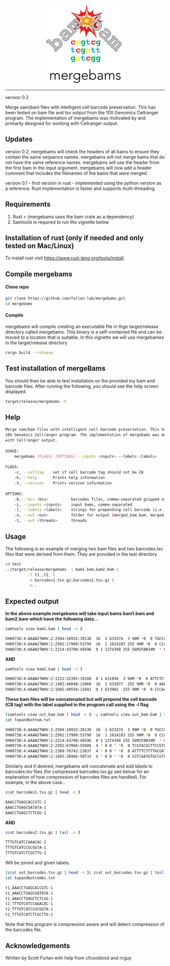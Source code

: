<p align="center"><img src="mergebams.png" alt="" width="250"></a></p>
<hr>

version 0.2

Merge sam/bam files with intelligent cell barcode preservation.  This has been tested on bam file and tsv output from the 10X Genomics Cellranger program.  The implementation of mergebams was motivated by and primarily designed for working with Cellranger output.

## Updates

version 0.2, mergebams will check the headers of all bams to ensure they contain the same sequence names.  mergebams will not merge bams that do not have the same reference names.  mergebams will use the header from the first bam in the input argument. mergebams will now add a header comment that includes the filenames of the bams that were merged.

version 0.1 - first version in rust - implemented using the python version as a reference. Rust implementation is faster and supports multi-threading.

## Requirements

1. Rust >  (mergebams uses the bam crate as a dependency)
2. Samtools is required to run the vignette below

## Installation of rust (only if needed and only tested on Mac/Linux)

To install rust visit https://www.rust-lang.org/tools/install.


## Compile mergebams

#### Clone repo 

```bash
git clone https://github.com/furlan-lab/mergebams.git
cd mergebams
```

#### Compile

mergebams will compile creating an executable file in thge target/release directory called mergebams.  This binary is a self-contained file and can be moved to a location that is suitable.  In this vignette we will use mergebames in the target/release directory

```bash
cargo build --release
```

## Test installation of mergeBams

You should then be able to test installation on the provided toy bam and barcode files.  After running the following, you should see the help screen displayed.

```bash
target/release/mergebams -h
```

## Help

```bash
Merge sam/bam files with intelligent cell barcode preservation. This has been tested on bam file and tsv output from the
10X Genomics Cellranger program. The implementation of mergebams was motivated by and primarily designed for working
with Cellranger output.

USAGE:
    mergebams [FLAGS] [OPTIONS] --inputs <inputs> --labels <labels>

FLAGS:
    -c, --celltag    set if cell barcode tag should not be CB
    -h, --help       Prints help information
    -V, --version    Prints version information

OPTIONS:
    -b, --bcs <bcs>          barcodes files, comma-separated gzipped or not
    -i, --inputs <inputs>    input bams, comma-separated
    -l, --labels <labels>    strings for prepending cell barcode (i.e. sample name), comma-separated
    -o, --out <out>          folder for output (merged_bam.bam, merged_bcs.tsv.gz)
    -t, --out <threads>      threads
```

## Usage

The following is an example of merging two bam files and two barcodes.tsv files that were derived from them.  They are provided in the test directory

```bash
cd test
../target/release/mergebams -i bam1.bam,bam2.bam \
          -l t1_,t2_ \
          -b barcodes1.tsv.gz,barcodes2.tsv.gz \
          -o .
```

## Expected output

**In the above example mergebams will take input bams bam1.bam and bam2.bam which have the following data...**

```bash
samtools view bam1.bam | head -n 3 -
```

```bash
VH00738:4:AAAW2TWHV:2:2504:18932:30136  16  1 633374  3 90M *0  0 TGCCCATCGTCCTAGAATTAATTCCCCTAAAAATCTTTGAAATAGGGCCCGTATTTACCCTATAGCACCCCCTCTACCCCCTCTAGAGCC  CCCCCCCCCCCCCCCCCCCCCCCCCCCCCCCCCCC;CCCCCCCCCCCCCCC;CCCCCCCCCCCCCCCCCCCCCCCCCCCCCCCCCCCCCC  NH:i:2  HI:i:1  AS:i:88 nM:i:0  RG:Z:ITS_D383_3:0:1:AAAW2TWHV:2 RE:A:I  xf:i:0  CR:Z:ATTGGACAGTCATGCT CY:Z:CCCCCCCCCCCCCCCC CB:Z:ATTGGACAGTCATGCT-1 UR:Z:CGGATCTGGT UY:Z:CCCCCCCCCC UB:Z:CGGATCTGGT
VH00738:4:AAAW2TWHV:1:2502:17909:53799  16  1 1014103 255 90M *0  0 CCAGCAGCGTCTGGCTGTCCACCCGAGCGGTGTGGCGCTGCAGGACAGGGTCCCCCTTGCCAGCCAGGGCCTGGGCCCCGGCAGCACGGT  CCCCCCCCC;CCCCCCCCCCCCCCCCCCCCCCCCCCCCCCCCCCCCCCCCCCCCCCCCCCCCCCCCCCCCCCCCCCCCCCCCCCCCCCCC  NH:i:1  HI:i:1  AS:i:88 nM:i:0  RG:Z:ITS_D383_3:0:1:AAAW2TWHV:1 TX:Z:ENST00000379389,+273,90M;ENST00000624652,+324,90M;ENST00000624697,+349,90M GX:Z:ENSG00000187608  GN:Z:ISG15  fx:Z:ENSG00000187608  RE:A:E  xf:i:25 CR:Z:TTTACTGAGTCGATAA CY:Z:CCCCCCCCCCCCCCCC CB:Z:TTTACTGAGTCGATAA-1 UR:Z:GCCTCTTCCG UY:Z:CCCCCCCCCC UB:Z:GCCTCTTCCG
VH00738:4:AAAW2TWHV:1:2214:43700:49596  0 1 1374390 255 56M259N34M  * 0 0 GGGCCCGCAGACCCGGCTGCCCAGCACTCCAGAGACGGGCCAAGGCGGGCGGCCGCCTGCCCAAGGAACGGCCCTCAACAGCTGGGAAGT  CCCCCCCCCCCCCCCCCCCCCCCCCCCCCCCCCC-CCCCCCCCCCCCCCCCCCCCCCCCCCCCCCCCCCCCCCCCCCCCC;CCCCCCCCC  NH:i:1  HI:i:1  AS:i:90 nM:i:0  RG:Z:ITS_D383_3:0:1:AAAW2TWHV:1 TX:Z:ENST00000321751,+147,90M;ENST00000338338,+394,90M;ENST00000338370,+419,90M;ENST00000378853,+229,90M  GX:Z:ENSG00000175756  GN:Z:AURKAIP1 fx:Z:ENSG00000175756  RE:A:E  xf:i:25CR:Z:ATCATGGCAGACGCTC  CY:Z:CCCCCCCCCCCCCCCC CB:Z:ATCATGGCAGACGCTC-1 UR:Z:GCATTATAGC UY:Z:CCCCCCCCCC UB:Z:GCATTATAGC
```

**AND**

```bash
samtools view bam2.bam | head -n 3 -
```

```bash
VH00738:4:AAAW2TWHV:2:1212:32395:39166  0 1 631094  3 90M *0  0 ATTCTCTACAAACCACAAAGACATTGGAACACTATACCTATTATTCGGCGCATGAGCTGGAGTCCTAGGCACAGCTCTAAGCCTCCTTAT  CCCCCCCCCCCCCCCCCC-CCCCCCCCCCCCCCCCCCCC;CCCCCCCCCCCCCCCCCCCCCCCCCCCCCCCCCCCCCCCCCCCCCCCCCC  NH:i:2  HI:i:1  AS:i:88 nM:i:0  RG:Z:ITS_D544_3:0:1:AAAW2TWHV:2 RE:A:I  xf:i:0  CR:Z:CCCAATCTCCTAAGTG CY:Z:CCCCCCCCCCCCCCCC CB:Z:CCCAATCTCCTAAGTG-1 UR:Z:TATATGTTTG UY:Z:CCCCCCCC;C UB:Z:TATATGTTTG
VH00738:4:AAAW2TWHV:2:1402:46048:13060  16  1 633977  255 90M *0  0 AACCACCCAACTATCTATAAACCTAGCCATGGCCATCCCCTTATGAGCGGGCGCAGTGATTATAGGCTTTCGCTCTAAGATTAAAAATGC  ;CCC-CC;CCC;;-CCC;C;C-CCCCCC;CCCC;C-CC;-;-C;;;CCC--C;CCCCCCCCCCC;C-CCC-C-CCCCCCCCCCCCCCCCC  NH:i:1  HI:i:1  AS:i:88 nM:i:0  RG:Z:ITS_D544_3:0:1:AAAW2TWHV:2 RE:A:I  xf:i:0  CR:Z:CATTCGCTCCTGCTTG CY:Z:CCCCCCCCC;CCCCCC CB:Z:CATTCGCTCCTGCTTG-1 UR:Z:TGTCATCAGA UY:Z:C--;CCCCCC UB:Z:TGTCATCAGA
VH00738:4:AAAW2TWHV:2:1605:40556:12681  0 1 633982  255 90M *0  0 CCCAACTATCTATAAACCTAGCCATGGCCATCCCCTTATGAGCGGGCGCAGTGATTATAGGCTTTCGCTCTAAGATTAAAAATGCCCTAG  -C;CCCCCCCCCCCCCCCCCCCCCCCCCCCCCCCCCCCCCCCCCCCCCCCCCCCCCCC;CCCCCCCCCCCCCCC;CCCCCCCCCCCC-CC  NH:i:1  HI:i:1  AS:i:88 nM:i:0  RG:Z:ITS_D544_3:0:1:AAAW2TWHV:2 RE:A:I  xf:i:0  CR:Z:CACATTTTCTTTAGGG CY:Z:CCCCCCCCCC;CCCCC CB:Z:CACATTTTCTTTAGGG-1 UR:Z:CTTAAACGGT UY:Z:CCC;CCCC-C UB:Z:CTTAAACGGT
```

**These bam files will be concatenated but will prepend the cell barcode (CB tag) with the label supplied in the program call using the -l flag**

```bash
(samtools view out_bam.bam | head -n 3 -; samtools view out_bam.bam | tail -n 3 -) > topandbottom.txt
cat topandbottom.txt
```

```bash
VH00738:4:AAAW2TWHV:2:2504:18932:30136  16  1 633374  3 90M *0  0 TGCCCATCGTCCTAGAATTAATTCCCCTAAAAATCTTTGAAATAGGGCCCGTATTTACCCTATAGCACCCCCTCTACCCCCTCTAGAGCC  CCCCCCCCCCCCCCCCCCCCCCCCCCCCCCCCCCC;CCCCCCCCCCCCCCC;CCCCCCCCCCCCCCCCCCCCCCCCCCCCCCCCCCCCCC  NH:i:2  HI:i:1  AS:i:88 nM:i:0  RG:Z:ITS_D383_3:0:1:AAAW2TWHV:2 RE:A:I  xf:i:0  CR:Z:ATTGGACAGTCATGCT CY:Z:CCCCCCCCCCCCCCCC UR:Z:CGGATCTGGT UY:Z:CCCCCCCCCC UB:Z:CGGATCTGGT CB:Z:t1_ATTGGACAGTCATGCT-1
VH00738:4:AAAW2TWHV:1:2502:17909:53799  16  1 1014103 255 90M *0  0 CCAGCAGCGTCTGGCTGTCCACCCGAGCGGTGTGGCGCTGCAGGACAGGGTCCCCCTTGCCAGCCAGGGCCTGGGCCCCGGCAGCACGGT  CCCCCCCCC;CCCCCCCCCCCCCCCCCCCCCCCCCCCCCCCCCCCCCCCCCCCCCCCCCCCCCCCCCCCCCCCCCCCCCCCCCCCCCCCC  NH:i:1  HI:i:1  AS:i:88 nM:i:0  RG:Z:ITS_D383_3:0:1:AAAW2TWHV:1 TX:Z:ENST00000379389,+273,90M;ENST00000624652,+324,90M;ENST00000624697,+349,90M GX:Z:ENSG00000187608  GN:Z:ISG15  fx:Z:ENSG00000187608  RE:A:E  xf:i:25 CR:Z:TTTACTGAGTCGATAA CY:Z:CCCCCCCCCCCCCCCC UR:Z:GCCTCTTCCG UY:Z:CCCCCCCCCC UB:Z:GCCTCTTCCG CB:Z:t1_TTTACTGAGTCGATAA-1
VH00738:4:AAAW2TWHV:1:2214:43700:49596  0 1 1374390 255 56M259N34M  * 0 0 GGGCCCGCAGACCCGGCTGCCCAGCACTCCAGAGACGGGCCAAGGCGGGCGGCCGCCTGCCCAAGGAACGGCCCTCAACAGCTGGGAAGT  CCCCCCCCCCCCCCCCCCCCCCCCCCCCCCCCCC-CCCCCCCCCCCCCCCCCCCCCCCCCCCCCCCCCCCCCCCCCCCCC;CCCCCCCCC  NH:i:1  HI:i:1  AS:i:90 nM:i:0  RG:Z:ITS_D383_3:0:1:AAAW2TWHV:1 TX:Z:ENST00000321751,+147,90M;ENST00000338338,+394,90M;ENST00000338370,+419,90M;ENST00000378853,+229,90M  GX:Z:ENSG00000175756  GN:Z:AURKAIP1 fx:Z:ENSG00000175756  RE:A:E  xf:i:25CR:Z:ATCATGGCAGACGCTC  CY:Z:CCCCCCCCCCCCCCCC UR:Z:GCATTATAGC UY:Z:CCCCCCCCCCUB:Z:GCATTATAGC  CB:Z:t1_ATCATGGCAGACGCTC-1
VH00738:4:AAAW2TWHV:2:2502:67066:55086  4 * 0 0 * *0  0 TCGTACGCTTCCGTGTTCCTCATTAAAGGCCGAGCCCATATAAGAAATATTAGACAGACGTTGTGAGATGTTCAGATCGGAAGAGCGTCG  CCCCCCCCCCCCCCCCCCCCCCCCCCCCCCCCCCCCCCCCCCCCCCCCCCCCCCCCCCCCCCCCCCCCCCCCCCCCCCCCCCCCCCCCCC  RG:Z:ITS_D544_3:1:1:AAAW2TWHV:2fr:Z:CCGTGTTCCTCATTA fq:Z:CCCCCCCCCCCCCCC  fb:Z:CCGTGTTCCTCATTA  fx:Z:CD71 xf:i:24 CR:Z:GAACATCTCACAACGT CY:Z:CCCCCCCCCCCCCCCC UR:Z:CTGTCTAATGUY:Z:CCCCCCCCCC  UB:Z:CTGTCTAATG CB:Z:t2_GAACATCTCACAACGT-1
VH00738:4:AAAW2TWHV:2:2309:76742:23037  4 * 0 0 * *0  0 ATTTTCTTTTGCGATGGTAGATTATGGTAAGTGGCCCATATAAGAAAATTCGGACATGAAGTTAGACGCAAAGAGATCGGAAGAGCGTCG  CCCCCCCC;C;-CCCCCCCCCCCCCCCCCCCCCCCCCCCCCCCCCCCCC;CC;CCCCCCCCCCCC;CCCCC;CCCCCCCCCCCCCCCCCC  RG:Z:ITS_D544_3:1:1:AAAW2TWHV:2fr:Z:GCGATGGTAGATTAT fq:Z:;-CCCCCCCCCCCCC  fb:Z:GCGATGGTAGATTAT  fx:Z:CXCR3  xf:i:24 CR:Z:CTTTGCGTCTAACTTC CY:Z:CCCCC-CC;CCC;CCC UR:Z:ATGTCCGAATUY:Z:CC;C-CCCC-  UB:Z:ATGTCCGAAT CB:Z:t2_CTTTGCGTCTAACTTC-1
VH00738:4:AAAW2TWHV:2:1605:38966:50732  4 * 0 0 * *0  0 CGTCAATGTGCCGTGTTCCTCATTATAAGGGCCCCCCATATAAGAAATATTTGGTGGACACTCAGACGAATGGAGATCGGAAGAGCGTCG  CCCCC;CCCCCCCCCCCCCCCCCCCCCCCCCCCCCCCCCCCC;CCCCC;CCCCCCCCCCCCCCCCCCCCCCCCCCCCCCCCCCCCCCCCC  RG:Z:ITS_D544_3:1:1:AAAW2TWHV:2fr:Z:CCGTGTTCCTCATTA fq:Z:CCCCCCCCCCCCCCC  fb:Z:CCGTGTTCCTCATTA  fx:Z:CD71 xf:i:24 CR:Z:CCATTCGTCTGAGTGT CY:Z:CCCCCCCCCCCCC;CC UR:Z:CCACCAAATAUY:Z:CCCCCCCCCC  UB:Z:CCACCAAATA CB:Z:t2_CCATTCGTCTGAGTGT-1
```

Similarly and if desired, mergebams will concatenate and add labels to barcodes.tsv files (for compressed barcodes.tsv.gz see below for an explanation of how compression of barcodes files are handled).  For example, in the above case...


```bash
zcat barcodes1.tsv.gz | head -n 3
```

```bash
AAACCTGAGCACCGTC-1
AAACCTGAGCGATATA-1
AAACCTGAGCTCTCGG-1
```

**AND**

```bash
zcat barcodes2.tsv.gz | tail -n 3
```

```bash
TTTGTCATCCAAACAC-1
TTTGTCATCCGCGGTA-1
TTTGTCATCTCGCTTG-1
```

Will be joined and given labels.

```bash
(zcat out_barcodes.tsv.gz | head -n 3; zcat out_barcodes.tsv.gz | tail -n 3 ) > topandbottombc.txt
cat topandbottombc.txt
```

```bash
t1_AAACCTGAGCACCGTC-1
t1_AAACCTGAGCGATATA-1
t1_AAACCTGAGCTCTCGG-1
t2_TTTGTCATCCAAACAC-1
t2_TTTGTCATCCGCGGTA-1
t2_TTTGTCATCTCGCTTG-1
```


Note that this program is compression aware and will detect compression of the barcodes file.  



## Acknowledgements

Written by Scott Furlan with help from cfcooldood and rcguy
